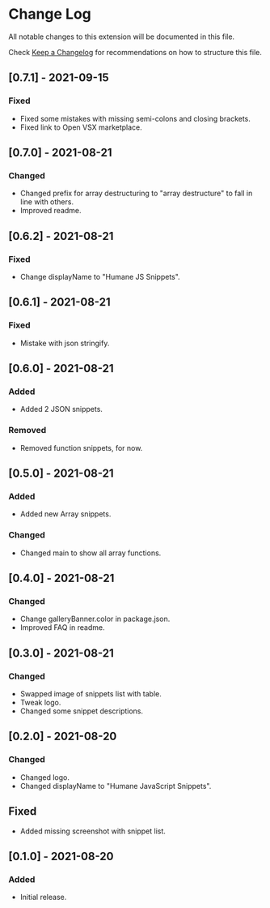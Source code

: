 # Change Log

All notable changes to this extension will be documented in this file.

Check [Keep a Changelog](http://keepachangelog.com/) for recommendations on how to structure this file.

## [0.7.1] - 2021-09-15

### Fixed

- Fixed some mistakes with missing semi-colons and closing brackets.
- Fixed link to Open VSX marketplace.

## [0.7.0] - 2021-08-21

### Changed

- Changed prefix for array destructuring to "array destructure" to fall in line with others.
- Improved readme.

## [0.6.2] - 2021-08-21

### Fixed

- Change displayName to "Humane JS Snippets".

## [0.6.1] - 2021-08-21

### Fixed

- Mistake with json stringify.

## [0.6.0] - 2021-08-21

### Added

- Added 2 JSON snippets.

### Removed

- Removed function snippets, for now.

## [0.5.0] - 2021-08-21

### Added

- Added new Array snippets.

### Changed

- Changed main to show all array functions.

## [0.4.0] - 2021-08-21

### Changed

- Change galleryBanner.color in package.json.
- Improved FAQ in readme.

## [0.3.0] - 2021-08-21

### Changed

- Swapped image of snippets list with table.
- Tweak logo.
- Changed some snippet descriptions.

## [0.2.0] - 2021-08-20

### Changed

- Changed logo.
- Changed displayName to "Humane JavaScript Snippets".

## Fixed

- Added missing screenshot with snippet list.

## [0.1.0] - 2021-08-20

### Added

- Initial release.
